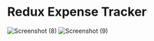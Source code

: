 # Redux Expense Tracker



![Screenshot (8)](https://github.com/user-attachments/assets/c36842fd-f228-429d-8415-7d571ce05c92)
![Screenshot (9)](https://github.com/user-attachments/assets/5cf86d1d-bdf8-4996-8386-94f819bbca1c)
